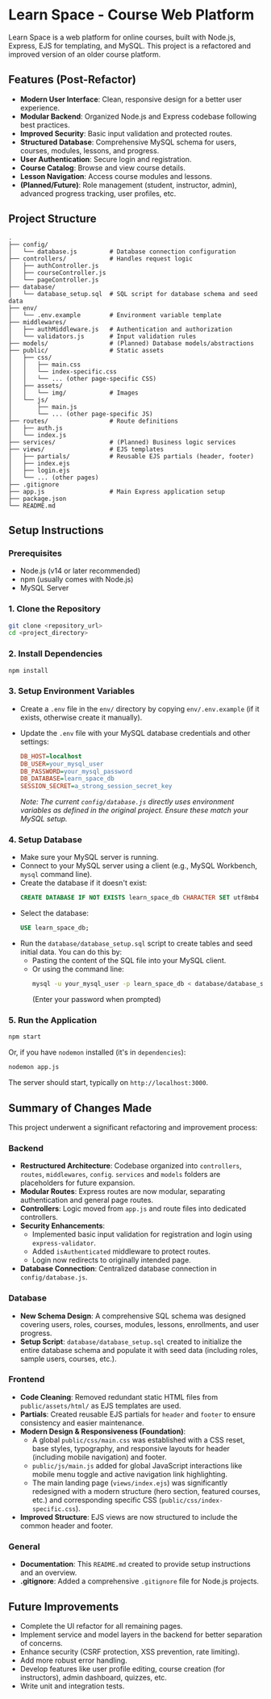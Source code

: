 # Learn Space - Course Web Platform

Learn Space is a web platform for online courses, built with Node.js, Express, EJS for templating, and MySQL. This project is a refactored and improved version of an older course platform.

## Features (Post-Refactor)

*   **Modern User Interface**: Clean, responsive design for a better user experience.
*   **Modular Backend**: Organized Node.js and Express codebase following best practices.
*   **Improved Security**: Basic input validation and protected routes.
*   **Structured Database**: Comprehensive MySQL schema for users, courses, modules, lessons, and progress.
*   **User Authentication**: Secure login and registration.
*   **Course Catalog**: Browse and view course details.
*   **Lesson Navigation**: Access course modules and lessons.
*   **(Planned/Future)**: Role management (student, instructor, admin), advanced progress tracking, user profiles, etc.

## Project Structure

```
.
├── config/
│   └── database.js         # Database connection configuration
├── controllers/            # Handles request logic
│   ├── authController.js
│   ├── courseController.js
│   └── pageController.js
├── database/
│   └── database_setup.sql  # SQL script for database schema and seed data
├── env/
│   └── .env.example        # Environment variable template
├── middlewares/
│   ├── authMiddleware.js   # Authentication and authorization
│   └── validators.js       # Input validation rules
├── models/                 # (Planned) Database models/abstractions
├── public/                 # Static assets
│   ├── css/
│   │   ├── main.css
│   │   └── index-specific.css
│   │   └── ... (other page-specific CSS)
│   ├── assets/
│   │   └── img/            # Images
│   └── js/
│       ├── main.js
│       └── ... (other page-specific JS)
├── routes/                 # Route definitions
│   ├── auth.js
│   └── index.js
├── services/               # (Planned) Business logic services
├── views/                  # EJS templates
│   ├── partials/           # Reusable EJS partials (header, footer)
│   ├── index.ejs
│   ├── login.ejs
│   └── ... (other pages)
├── .gitignore
├── app.js                  # Main Express application setup
├── package.json
└── README.md
```

## Setup Instructions

### Prerequisites

*   Node.js (v14 or later recommended)
*   npm (usually comes with Node.js)
*   MySQL Server

### 1. Clone the Repository

```bash
git clone <repository_url>
cd <project_directory>
```

### 2. Install Dependencies

```bash
npm install
```

### 3. Setup Environment Variables

*   Create a `.env` file in the `env/` directory by copying `env/.env.example` (if it exists, otherwise create it manually).
*   Update the `.env` file with your MySQL database credentials and other settings:

    ```ini
    DB_HOST=localhost
    DB_USER=your_mysql_user
    DB_PASSWORD=your_mysql_password
    DB_DATABASE=learn_space_db
    SESSION_SECRET=a_strong_session_secret_key
    ```

    *Note: The current `config/database.js` directly uses environment variables as defined in the original project. Ensure these match your MySQL setup.*

### 4. Setup Database

*   Make sure your MySQL server is running.
*   Connect to your MySQL server using a client (e.g., MySQL Workbench, `mysql` command line).
*   Create the database if it doesn't exist:
    ```sql
    CREATE DATABASE IF NOT EXISTS learn_space_db CHARACTER SET utf8mb4 COLLATE utf8mb4_unicode_ci;
    ```
*   Select the database:
    ```sql
    USE learn_space_db;
    ```
*   Run the `database/database_setup.sql` script to create tables and seed initial data. You can do this by:
    *   Pasting the content of the SQL file into your MySQL client.
    *   Or using the command line:
        ```bash
        mysql -u your_mysql_user -p learn_space_db < database/database_setup.sql
        ```
        (Enter your password when prompted)

### 5. Run the Application

```bash
npm start
```
Or, if you have `nodemon` installed (it's in `dependencies`):
```bash
nodemon app.js
```
The server should start, typically on `http://localhost:3000`.

## Summary of Changes Made

This project underwent a significant refactoring and improvement process:

### Backend
*   **Restructured Architecture**: Codebase organized into `controllers`, `routes`, `middlewares`, `config`. `services` and `models` folders are placeholders for future expansion.
*   **Modular Routes**: Express routes are now modular, separating authentication and general page routes.
*   **Controllers**: Logic moved from `app.js` and route files into dedicated controllers.
*   **Security Enhancements**:
    *   Implemented basic input validation for registration and login using `express-validator`.
    *   Added `isAuthenticated` middleware to protect routes.
    *   Login now redirects to originally intended page.
*   **Database Connection**: Centralized database connection in `config/database.js`.

### Database
*   **New Schema Design**: A comprehensive SQL schema was designed covering users, roles, courses, modules, lessons, enrollments, and user progress.
*   **Setup Script**: `database/database_setup.sql` created to initialize the entire database schema and populate it with seed data (including roles, sample users, courses, etc.).

### Frontend
*   **Code Cleaning**: Removed redundant static HTML files from `public/assets/html/` as EJS templates are used.
*   **Partials**: Created reusable EJS partials for `header` and `footer` to ensure consistency and easier maintenance.
*   **Modern Design & Responsiveness (Foundation)**:
    *   A global `public/css/main.css` was established with a CSS reset, base styles, typography, and responsive layouts for header (including mobile navigation) and footer.
    *   `public/js/main.js` added for global JavaScript interactions like mobile menu toggle and active navigation link highlighting.
    *   The main landing page (`views/index.ejs`) was significantly redesigned with a modern structure (hero section, featured courses, etc.) and corresponding specific CSS (`public/css/index-specific.css`).
*   **Improved Structure**: EJS views are now structured to include the common header and footer.

### General
*   **Documentation**: This `README.md` created to provide setup instructions and an overview.
*   **.gitignore**: Added a comprehensive `.gitignore` file for Node.js projects.

## Future Improvements
*   Complete the UI refactor for all remaining pages.
*   Implement service and model layers in the backend for better separation of concerns.
*   Enhance security (CSRF protection, XSS prevention, rate limiting).
*   Add more robust error handling.
*   Develop features like user profile editing, course creation (for instructors), admin dashboard, quizzes, etc.
*   Write unit and integration tests.

```
